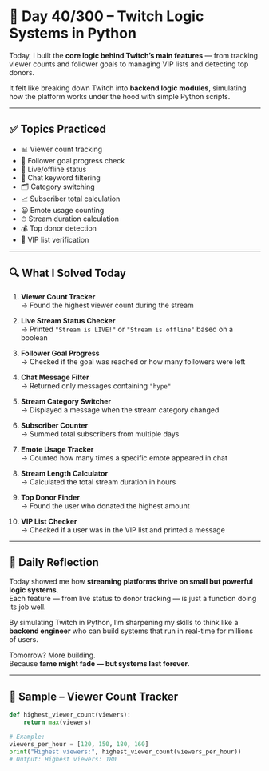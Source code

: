 # 🎥 Day 40/300 – Twitch Logic Systems in Python

Today, I built the **core logic behind Twitch’s main features** — from tracking viewer counts and follower goals to managing VIP lists and detecting top donors.

It felt like breaking down Twitch into **backend logic modules**, simulating how the platform works under the hood with simple Python scripts.

---

## ✅ Topics Practiced

- 📊 Viewer count tracking  
- 🎯 Follower goal progress check  
- 🔴 Live/offline status  
- 💬 Chat keyword filtering  
- 🗂 Category switching  
- 📈 Subscriber total calculation  
- 😀 Emote usage counting  
- ⏱ Stream duration calculation  
- 💰 Top donor detection  
- 👑 VIP list verification  

---

## 🔍 What I Solved Today

1. **Viewer Count Tracker**  
   → Found the highest viewer count during the stream

2. **Live Stream Status Checker**  
   → Printed `"Stream is LIVE!"` or `"Stream is offline"` based on a boolean

3. **Follower Goal Progress**  
   → Checked if the goal was reached or how many followers were left

4. **Chat Message Filter**  
   → Returned only messages containing `"hype"`

5. **Stream Category Switcher**  
   → Displayed a message when the stream category changed

6. **Subscriber Counter**  
   → Summed total subscribers from multiple days

7. **Emote Usage Tracker**  
   → Counted how many times a specific emote appeared in chat

8. **Stream Length Calculator**  
   → Calculated the total stream duration in hours

9. **Top Donor Finder**  
   → Found the user who donated the highest amount

10. **VIP List Checker**  
    → Checked if a user was in the VIP list and printed a message

---

## 💭 Daily Reflection

Today showed me how **streaming platforms thrive on small but powerful logic systems**.  
Each feature — from live status to donor tracking — is just a function doing its job well.  

By simulating Twitch in Python, I’m sharpening my skills to think like a **backend engineer** who can build systems that run in real-time for millions of users.  

Tomorrow? More building.  
Because **fame might fade — but systems last forever.**

---

## 🧠 Sample – Viewer Count Tracker

```python
def highest_viewer_count(viewers):
    return max(viewers)

# Example:
viewers_per_hour = [120, 150, 180, 160]
print("Highest viewers:", highest_viewer_count(viewers_per_hour))
# Output: Highest viewers: 180
